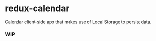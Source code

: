 # redux-calendar

Calendar client-side app that makes use of Local Storage to persist data.

### WIP
